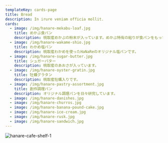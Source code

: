 ```yaml
---
templateKey: cards-page
title: Bread
description: In irure veniam officia mollit.
cards:
  - image: /img/hanare-mekabu-loaf.jpg
    title: めかぶ食パン
    description: 桃取産めかぶの粉末が入っています。めかぶ特有の粘りが食パンをもっちりに。
  - image: /img/hanare-wakame-shio.jpg
    title: わかめ塩パン
    description: 桃取産わかめを使ったHaNaReのオリジナル塩パンです。
  - image: /img/hanare-sugar-butter.jpg
    title: シュガーバター
    description: 桃取産のあおさが入っています。
  - image: /img/hanare-oyster-gratin.jpg
    title: 牡蠣グラタン
    description: 桃取産牡蠣入りです。
  - image: /img/hanare-pastry-assortment.jpg
    title: 創作調理パン
    description: オリジナル調理パンを日々研究しています。
  - image: /img/hanare-danishes.jpg
  - image: /img/hanare-churros.jpg
  - image: /img/hanare-banana-pound-cake.jpg
  - image: /img/hanare-ice-cream.jpg
  - image: /img/hanare-rusk.jpg
  - image: /img/hanare-sandwich.jpg
---
```


![hanare-cafe-shelf-1](/img/hanare-cafe-shelf-1.jpg)
